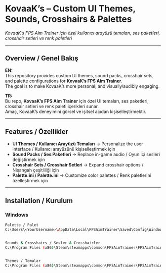 # KovaaK’s – Custom UI Themes, Sounds, Crosshairs & Palettes  
*KovaaK’s FPS Aim Trainer için özel kullanıcı arayüzü temaları, ses paketleri, crosshair setleri ve renk paletleri*

---

## Overview / Genel Bakış  

**EN:**  
This repository provides custom UI themes, sound packs, crosshair sets, and palette configurations for **KovaaK’s FPS Aim Trainer**.  
The goal is to make KovaaK’s more personal, and visually/audibly engaging.  

**TR:**  
Bu repo, **KovaaK’s FPS Aim Trainer** için özel UI temaları, ses paketleri, crosshair setleri ve renk paleti içerikleri sunar.  
Amaç, KovaaK’s deneyimini görsel ve işitsel açıdan kişiselleştirmektir.  

---

## Features / Özellikler  

- **UI Themes / Kullanıcı Arayüzü Temaları** → Personalize the user interface / Kullanıcı arayüzünü kişiselleştirmek için  
- **Sound Packs / Ses Paketleri** → Replace in-game audio / Oyun içi sesleri değiştirmek için  
- **Crosshair Sets / Crosshair Setleri** → Expand crosshair options / Nişangah çeşitliliği için  
- **Palette.ini / Palette.ini** → Customize color palettes / Renk paletlerini özelleştirmek için 

---

## Installation / Kurulum  

### Windows  
  
```bash
Palette / Palet
C:\Users\<YourUsername>\AppData\Local\FPSAimTrainer\Saved\Config\WindowsNoEditor


Sounds & Crosshairs / Sesler & Crosshairler
C:\Program Files (x86)\Steam\steamapps\common\FPSAimTrainer\FPSAimTrainer


Themes / Temalar
C:\Program Files (x86)\Steam\steamapps\common\FPSAimTrainer\FPSAimTrainer\Saved\SaveGames
